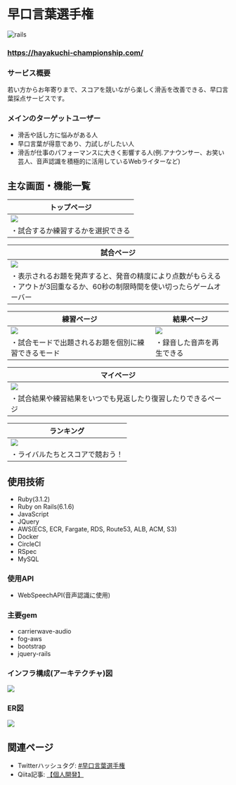 # 早口言葉選手権
![rails](https://img.shields.io/badge/Rails-v6.1.6-red)

### https://hayakuchi-championship.com/

### サービス概要
若い方からお年寄りまで、スコアを競いながら楽しく滑舌を改善できる、早口言葉採点サービスです。

### メインのターゲットユーザー
- 滑舌や話し方に悩みがある人
- 早口言葉が得意であり、力試しがしたい人
- 滑舌が仕事のパフォーマンスに大きく影響する人(例.アナウンサー、お笑い芸人、音声認識を積極的に活用しているWebライターなど)

## 主な画面・機能一覧
| トップページ|
| --------------------------------------------------------------------|
| <img src="https://gyazo.com/ab16a1be40415999a7dc2eef37622b39.png">|
| ・試合するか練習するかを選択できる|

| 試合ページ|
| --------------------------------------------------------------------|
| <img src="https://gyazo.com/f41f425dee4ab3ed42d2c8a5377221c3.png">|
| ・表示されるお題を発声すると、発音の精度により点数がもらえる<br>・アウトが3回重なるか、60秒の制限時間を使い切ったらゲームオーバー|

| 練習ページ| 結果ページ|
| ------------------------------------------------------------------|--------------------------------------------------------------------|
| <img src="https://gyazo.com/1981c6d3977ceb7292c65c6bc5fba6ab.png">|<img src="https://gyazo.com/4644f581418e20c52c85630ae127633b.png">|
| ・試合モードで出題されるお題を個別に練習できるモード| ・録音した音声を再生できる|

| マイページ|
| --------------------------------------------------------------------|
| <img src="https://gyazo.com/71841a3bd701672f63362b971895b7e1.png">|
| ・試合結果や練習結果をいつでも見返したり復習したりできるページ|

| ランキング|
| --------------------------------------------------------------------|
| <img src="https://gyazo.com/7871cb805f5b62438d9ddbd945e32a35.png">|
| ・ライバルたちとスコアで競おう！|

## 使用技術
- Ruby(3.1.2)
- Ruby on Rails(6.1.6)
- JavaScript
- JQuery
- AWS(ECS, ECR, Fargate, RDS, Route53, ALB, ACM, S3)
- Docker
- CircleCI
- RSpec
- MySQL

### 使用API
- WebSpeechAPI(音声認識に使用)

### 主要gem
- carrierwave-audio
- fog-aws
- bootstrap
- jquery-rails

### インフラ構成(アーキテクチャ)図
<img src="https://gyazo.com/360f1565f511847763af18ea808e0d67.png">

### ER図
<img src="https://gyazo.com/f4333f0409d7e7b1a7df0a9f3a54d742.png">

## 関連ページ
- Twitterハッシュタグ: [#早口言葉選手権](https://twitter.com/hashtag/%E6%97%A9%E5%8F%A3%E8%A8%80%E8%91%89%E9%81%B8%E6%89%8B%E6%A8%A9?src=hashtag_click)
- Qiita記事: [【個人開発】](https://qiita.com/)

